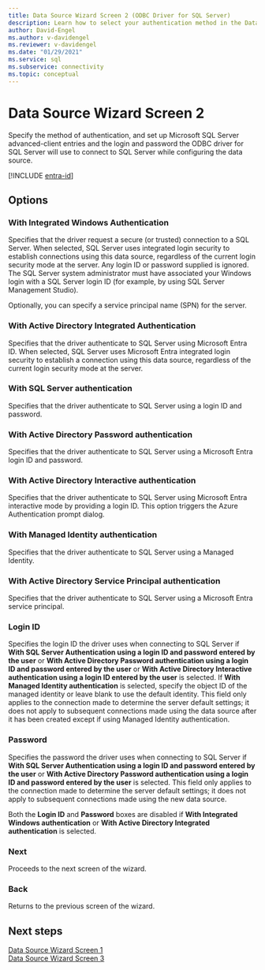 ```yaml
---
title: Data Source Wizard Screen 2 (ODBC Driver for SQL Server)
description: Learn how to select your authentication method in the Data Source Wizard to create a new ODBC connection to SQL Server.
author: David-Engel
ms.author: v-davidengel
ms.reviewer: v-davidengel
ms.date: "01/29/2021"
ms.service: sql
ms.subservice: connectivity
ms.topic: conceptual
---
```

# Data Source Wizard Screen 2

Specify the method of authentication, and set up Microsoft SQL Server advanced-client entries and the login and password the ODBC driver for SQL Server will use to connect to SQL Server while configuring the data source.

[!INCLUDE [entra-id](../../../includes/entra-id-hard-coded.md)]

## Options

### With Integrated Windows Authentication

Specifies that the driver request a secure (or trusted) connection to a SQL Server. When selected, SQL Server uses integrated login security to establish connections using this data source, regardless of the current login security mode at the server. Any login ID or password supplied is ignored. The SQL Server system administrator must have associated your Windows login with a SQL Server login ID (for example, by using SQL Server Management Studio).

Optionally, you can specify a service principal name (SPN) for the server.

### With Active Directory Integrated Authentication

Specifies that the driver authenticate to SQL Server using Microsoft Entra ID. When selected, SQL Server uses Microsoft Entra integrated login security to establish a connection using this data source, regardless of the current login security mode at the server.

### With SQL Server authentication

Specifies that the driver authenticate to SQL Server using a login ID and password.

### With Active Directory Password authentication

Specifies that the driver authenticate to SQL Server using a Microsoft Entra login ID and password.

### With Active Directory Interactive authentication

Specifies that the driver authenticate to SQL Server using Microsoft Entra interactive mode by providing a login ID. This option triggers the Azure Authentication prompt dialog.


### With Managed Identity authentication

Specifies that the driver authenticate to SQL Server using a Managed Identity.

### With Active Directory Service Principal authentication

Specifies that the driver authenticate to SQL Server using a Microsoft Entra service principal.


### Login ID

Specifies the login ID the driver uses when connecting to SQL Server if **With SQL Server Authentication using a login ID and password entered by the user** or **With Active Directory Password authentication using a login ID and password entered by the user** or **With Active Directory Interactive authentication using a login ID entered by the user** is selected. If **With Managed Identity authentication** is selected, specify the object ID of the managed identity or leave blank to use the default identity. This field only applies to the connection made to determine the server default settings; it does not apply to subsequent connections made using the data source after it has been created except if using Managed Identity authentication.

### Password

Specifies the password the driver uses when connecting to SQL Server if **With SQL Server Authentication using a login ID and password entered by the user** or **With Active Directory Password authentication using a login ID and password entered by the user** is selected. This field only applies to the connection made to determine the server default settings; it does not apply to subsequent connections made using the new data source.

Both the **Login ID** and **Password** boxes are disabled if **With Integrated Windows authentication** or **With Active Directory Integrated authentication** is selected.

### Next

Proceeds to the next screen of the wizard.

### Back

Returns to the previous screen of the wizard.

## Next steps

[Data Source Wizard Screen 1](dsn-wizard-1.md)  
[Data Source Wizard Screen 3](dsn-wizard-3.md)  
